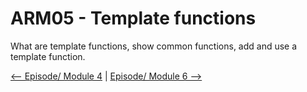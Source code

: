 # ARM05 - Template functions

What are template functions, show common functions, add and use a template function.


[<-- Episode/ Module 4](../ARM04/README.md) | [Episode/ Module 6 -->](../ARM06/README.md)